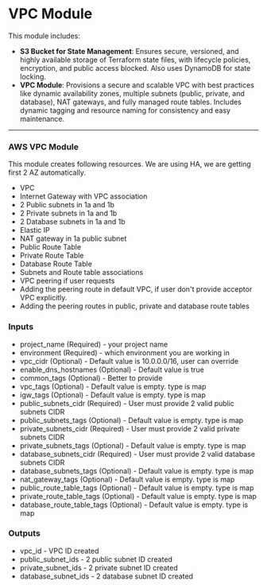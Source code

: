 

# VPC Module

This module includes:
- **S3 Bucket for State Management**: Ensures secure, versioned, and highly available storage of Terraform state files, with lifecycle policies, encryption, and public access blocked. Also uses DynamoDB for state locking.
- **VPC Module**: Provisions a secure and scalable VPC with best practices like dynamic availability zones, multiple subnets (public, private, and database), NAT gateways, and fully managed route tables. Includes dynamic tagging and resource naming for consistency and easy maintenance.


---

### AWS VPC Module

This module creates following resources. We are using HA, we are getting first 2 AZ automatically.
* VPC
* Internet Gateway with VPC association
* 2 Public subnets in 1a and 1b
* 2 Private subnets in 1a and 1b
* 2 Database subnets in 1a and 1b
* Elastic IP
* NAT gateway in 1a public subnet
* Public Route Table
* Private Route Table
* Database Route Table
* Subnets and Route table associations
* VPC peering if user requests
* Adding the peering route in default VPC, if user don't provide acceptor VPC explicitly.
* Adding the peering routes in public, private and database route tables

### Inputs
* project_name (Required) - your project name
* environment (Required) - which environment you are working in
* vpc_cidr (Optional) - Default value is 10.0.0.0/16, user can override
* enable_dns_hostnames (Optional) - Default value is true
* common_tags (Optional) - Better to provide
* vpc_tags (Optional) - Default value is empty. type is map
* igw_tags (Optional) - Default value is empty. type is map
* public_subnets_cidr (Required) - User must provide 2 valid public subnets CIDR
* public_subnets_tags (Optional) - Default value is empty. type is map
* private_subnets_cidr (Required) - User must provide 2 valid private subnets CIDR
* private_subnets_tags (Optional) - Default value is empty. type is map
* database_subnets_cidr (Required) - User must provide 2 valid database subnets CIDR
* database_subnets_tags (Optional) - Default value is empty. type is map
* nat_gateway_tags (Optional) - Default value is empty. type is map
* public_route_table_tags (Optional) - Default value is empty. type is map
* private_route_table_tags (Optional) - Default value is empty. type is map
* database_route_table_tags (Optional) - Default value is empty. type is map

### Outputs
* vpc_id -  VPC ID created
* public_subnet_ids - 2 public subnet ID created
* private_subnet_ids - 2 private subnet ID created
* database_subnet_ids - 2 database subnet ID created


